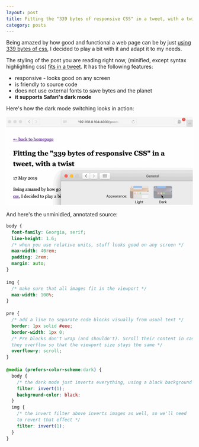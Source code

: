 ```yaml
---
layout: post
title: Fitting the "339 bytes of responsive CSS" in a tweet, with a twist
category: posts
---
```


Being amazed by how good and functional a web page can be by just
[using 339 bytes of css](https://blog.koley.in/2019/339-bytes-of-responsive-css),
I decided to play a bit with it and adapt it to my needs.

The styling of the post you are reading right now, (minified, except syntax highlighting css) [fits in a tweet](https://mobile.twitter.com/andrei_lisnic/status/1129495286471168006).
It has the following features:
- responsive - looks good on any screen
- is friendly to source code
- does not use external fonts to save bytes and the planet
- **it supports Safari's dark mode**

Here's how the dark mode switching looks in action:

![](/assets/fitting-339-bytes-of-responsive-css-it-a-tweet/dark-mode.gif)

And here's the unminidied, annotated source:

```css
body {
  font-family: Georgia, serif;
  line-height: 1.6;
  /* when you use relative units, stuff looks good on any screen */
  max-width: 40rem;
  padding: 2rem;
  margin: auto;
}

img {
  /* make sure that all images fit in the viewport */
  max-width: 100%;
}

pre {
  /* add a line to separate code blocks visually from usual text */
  border: 1px solid #eee;
  border-width: 1px 0;
  /* Pre blocks don't wrap (and shouldn't). Scroll their content in case
  they overflow so that the viewport size stays the same */
  overflow-y: scroll;
}

@media (prefers-color-scheme:dark) {
  body {
    /* the dark mode just inverts everything, using a black background */
    filter: invert(1);
    background-color: black;
  }
  img {
    /* the invert filter above inverts images as well, so we'll need
    to revert that effect */
    filter: invert(1);
  }
}
```
